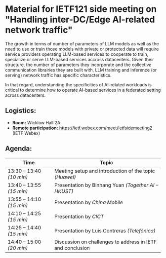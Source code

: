 # Material for IETF121 side meeting on "Handling inter-DC/Edge AI-related network traffic"

The growth in terms of number of parameters of LLM models as well as the need to use or train those models with private or protected data will require service providers operating LLM-based services to cooperate to train, specialize or serve LLM-based services accross datacenters. 
Given their structure, the number of parameters they incorporate and the collective communication librairies they are built with, LLM training and inference (or serving) network traffic has specific characteristics.

In that regard, understanding the specificities of AI-related workloads is critical to determine how to operate AI-based services in a federated setting across datacenters.

## Logistics: 
* __Room:__ Wicklow Hall 2A
* __Remote participation:__  https://ietf.webex.com/meet/ietfsidemeeting2 (IETF Webex)

## Agenda:

| Time                     | Topic                                                      |
| ---                      | ---                                                        |
| 13:30 – 13:40 _(10 min)_ | Meeting setup and introduction of the topic _(Huawei)_     |
| 13:40 – 13:55 _(15 min)_ | Presentation by Binhang Yuan _(Together AI – HKUST)_       |
| 13:55 – 14:10 _(15 min)_ | Presentation by _China Mobile_                             |
| 14:10 – 14:25 _(15 min)_ | Presentation by _CICT_                                     |
| 14:25 – 14:40 _(15 min)_ | Presentation by Luis Contreras _(Telefónica)_              |
| 14:40 – 15:00 _(20 min)_ | Discussion on challenges to address in IETF and conclusion |

